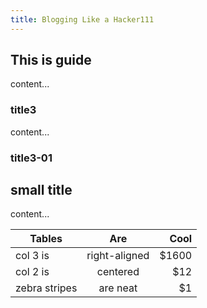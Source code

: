 ```yaml
---
title: Blogging Like a Hacker111
---
```

## This is guide
content...

### title3
content...

### title3-01

## small title
content...


| Tables        | Are           | Cool  |
| ------------- |:-------------:| -----:|
| col 3 is      | right-aligned | $1600 |
| col 2 is      | centered      |   $12 |
| zebra stripes | are neat      |    $1 |